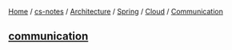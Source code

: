 [Home](https://mengxianbin.github.io) /
[cs-notes](https://mengxianbin.github.io/cs-notes/site) /
[Architecture](https://mengxianbin.github.io/cs-notes/site/Architecture) /
[Spring](https://mengxianbin.github.io/cs-notes/site/Architecture/Spring) /
[Cloud](https://mengxianbin.github.io/cs-notes/site/Architecture/Spring/Cloud) /
[Communication](https://mengxianbin.github.io/cs-notes/site/Architecture/Spring/Cloud/Communication)

## [communication](https://mengxianbin.github.io/cs-notes/site/Architecture/Spring/Cloud/Communication/communication)
